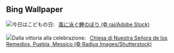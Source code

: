 ## Bing Wallpaper
![](https://www.bing.com/th?id=OHR.ChildDay2023_JA-JP5088360063_UHD.jpg&w=1000)今日はこどもの日:&nbsp;&ensp;[風に泳ぐ鯉のぼり (© rai/Adobe Stock)](https://www.bing.com/th?id=OHR.ChildDay2023_JA-JP5088360063_UHD.jpg)
<br><br/>
![](https://www.bing.com/th?id=OHR.Popocatepetl_IT-IT2263518716_UHD.jpg&w=1000)Dalla vittoria alla celebrazione:&nbsp;&ensp;[Chiesa di Nuestra Señora de los Remedios, Puebla, Messico (© Radius Images/Shutterstock)](https://www.bing.com/th?id=OHR.Popocatepetl_IT-IT2263518716_UHD.jpg)
<br><br/>
